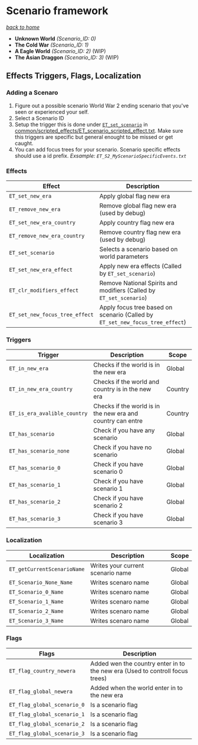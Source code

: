 # Scenario framework
*[back to home](index)*

- **Unknown World** *(Scenario_ID: 0)*
- **The Cold War** *(Scenario_ID: 1)*
- **A Eagle World** *(Scenario_ID: 2)* (WIP)
- **The Asian Draggon** *(Scenario_ID: 3)* (WIP)

## Effects Triggers, Flags, Localization

### Adding a Scenaro
1. Figure out a possible scenario World War 2 ending scenario that you've seen or experienced your self.
1. Select a Scenario ID
1. Setup the trigger this is done under [`ET_set_scenario`](https://github.com/ExtendedTimeline/ExtendedTimeline/blob/main/common/scripted_effects/ET_scenario_scripted_effect.txt#L40) in [common/scripted_effects/ET_scenario_scripted_effect.txt](https://github.com/ExtendedTimeline/ExtendedTimeline/blob/main/common/scripted_effects/ET_scenario_scripted_effect.txt). Make sure this triggers are specific but general enought to be missed or get caught.
1. You can add focus trees for your scenario. Scenario specific effects should use a id prefix. *Exsample: `ET_S2_MyScenarioSpecificEvents.txt`*
### Effects

| Effect                            | Description                                                                   | Scope    |
| ---                               | ---                                                                           | ---      |
| `ET_set_new_era`                  | Apply global flag new era                                                     | Global   |
| `ET_remove_new_era`               | Remove global flag new era (used by debug)                                    | Global   |
| `ET_set_new_era_country`          | Apply country flag new era                                                    | Country  |
| `ET_remove_new_era_country`       | Remove country flag new era (used by debug)                                   | Country  |
| `ET_set_scenario`                 | Selects a scenario based on world parameters                                  | Global   |
| `ET_set_new_era_effect`           | Apply new era effects (Called by `ET_set_scenario`)                           | Country  |
| `ET_clr_modifiers_effect`         | Remove National Spirits and modifiers (Called by `ET_set_scenario`)           | Country  |
| `ET_set_new_focus_tree_effect`    | Apply focus tree based on scenario (Called by `ET_set_new_focus_tree_effect`) | Country  |

### Triggers

| Trigger                           | Description                                                 | Scope    |
| ---                               | ---                                                         | ---      |
| `ET_in_new_era`                   | Checks if the world is in the new era                       | Global   |
| `ET_in_new_era_country`           | Checks if the world and country is in the new era           | Country  |
| `ET_is_era_avalible_country`      | Checks if the world is in the new era and country can entre | Country  |
| `ET_has_scenario`                 | Check if you have any scenario                              | Global   |
| `ET_has_scenario_none`            | Check if you have no scenario                               | Global   |
| `ET_has_scenario_0`               | Check if you have scenario 0                                | Global   |
| `ET_has_scenario_1`               | Check if you have scenario 1                                | Global   |
| `ET_has_scenario_2`               | Check if you have scenario 2                                | Global   |
| `ET_has_scenario_3`               | Check if you have scenario 3                                | Global   |

### Localization

| Localization                      | Description                                                                   | Scope    |
| ---                               | ---                                                                           | ---      |
| `ET_getCurrentScenarioName`       | Writes your current scenario name                                             | Global   |
| `ET_Scenario_None_Name`           | Writes scenaro name                                                           | Global   |
| `ET_Scenario_0_Name`              | Writes scenaro name                                                           | Global   |
| `ET_Scenario_1_Name`              | Writes scenaro name                                                           | Global   |
| `ET_Scenario_2_Name`              | Writes scenaro name                                                           | Global   |
| `ET_Scenario_3_Name`              | Writes scenaro name                                                           | Global   |

### Flags

| Flags                             | Description                                                                   |
| ---                               | ---                                                                           |
| `ET_flag_country_newera`          | Added wen the country enter in to the new era (Used to controll focus trees)  |
| `ET_flag_global_newera`           | Added when the world enter in to the new era                                  |
| `ET_flag_global_scenario_0`       | Is a scenario flag                                                            |
| `ET_flag_global_scenario_1`       | Is a scenario flag                                                            |
| `ET_flag_global_scenario_2`       | Is a scenario flag                                                            |
| `ET_flag_global_scenario_3`       | Is a scenario flag                                                            |
